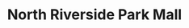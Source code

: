 ---
title: "North Riverside Park Mall"
url: /north-riverside/north-riverside-park-mall/
shop: mall
---